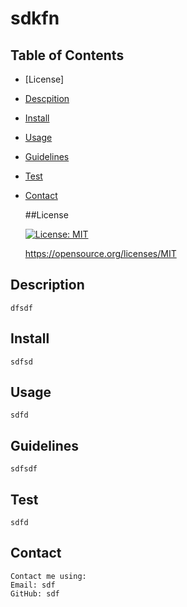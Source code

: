 # sdkfn

  ## Table of Contents
  * [License]
  * [Descpition](#descrpition)
  * [Install](#install)
  * [Usage](#usage)
  * [Guidelines](#guidlines)
  * [Test](#test)
  * [Contact](#contact)

  
     ##License

    [![License: MIT](https://img.shields.io/badge/License-MIT-yellow.svg)](https://opensource.org/licenses/MIT)

    https://opensource.org/licenses/MIT
    

  ## Description
    dfsdf

  ## Install
    sdfsd
  ## Usage
    sdfd
  ## Guidelines
    sdfsdf

  ## Test
    sdfd
  ## Contact
    Contact me using:
    Email: sdf
    GitHub: sdf




